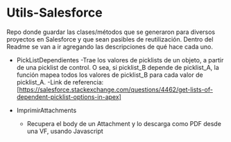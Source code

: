 # Utils-Salesforce

Repo donde guardar las clases/métodos que se generaron para diversos proyectos en Salesforce y que sean pasibles de reutilización. Dentro del Readme se van a ir agregando las descripciones de qué hace cada uno.


- PickListDependientes
  -Trae los valores de picklists de un objeto, a partir de una picklist de control. O sea, si picklist_B depende de picklist_A, la función mapea todos los valores de picklist_B para cada valor de picklist_A.
  -Link de referencia: [https://salesforce.stackexchange.com/questions/4462/get-lists-of-dependent-picklist-options-in-apex]
 
- ImprimirAttachments
  - Recupera el body de un Attachment y lo descarga como PDF desde una VF, usando Javascript
